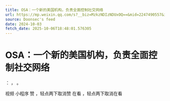 ```yaml
---
title: OSA：一个新的美国机构，负责全面控制社交网络
url: https://mp.weixin.qq.com/s?__biz=MzkzNDIzNDUxOQ==&mid=2247490557&idx=4&sn=cb169eacf2adc9a8d0c9d9e8d198f6fc
source: Doonsec's feed
date: 2024-10-03
fetch_date: 2025-10-06T18:48:01.576305
---
```


# OSA：一个新的美国机构，负责全面控制社交网络

：
，
。

视频
小程序
赞
，轻点两下取消赞
在看
，轻点两下取消在看